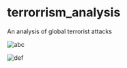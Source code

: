 # terrorrism_analysis
An analysis of global terrorist attacks

![abc](https://user-images.githubusercontent.com/48004241/102367954-579c0900-3fe0-11eb-8815-9eac3b794b88.png)

![def](https://user-images.githubusercontent.com/48004241/102368447-ddb84f80-3fe0-11eb-8541-4f228f163210.png)

